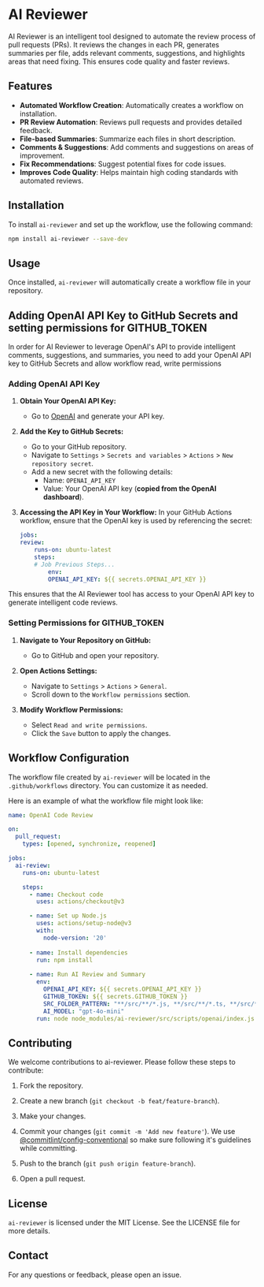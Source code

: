# AI Reviewer

AI Reviewer is an intelligent tool designed to automate the review process of pull requests (PRs). It reviews the changes in each PR, generates summaries per file, adds relevant comments, suggestions, and highlights areas that need fixing. This ensures code quality and faster reviews.

## Features

- **Automated Workflow Creation**: Automatically creates a workflow on installation.
- **PR Review Automation**: Reviews pull requests and provides detailed feedback.
- **File-based Summaries**: Summarize each files in short description.
- **Comments & Suggestions**: Add comments and suggestions on areas of improvement.
- **Fix Recommendations**: Suggest potential fixes for code issues.
- **Improves Code Quality**: Helps maintain high coding standards with automated reviews.

## Installation

To install `ai-reviewer` and set up the workflow, use the following command:

```bash
npm install ai-reviewer --save-dev
```

## Usage

Once installed, `ai-reviewer` will automatically create a workflow file in your repository.

## Adding OpenAI API Key to GitHub Secrets and setting permissions for GITHUB_TOKEN

In order for AI Reviewer to leverage OpenAI's API to provide intelligent comments, suggestions, and summaries, you need to add your OpenAI API key to GitHub Secrets and allow workflow read, write permissions

### Adding OpenAI API Key

1. **Obtain Your OpenAI API Key:**
    - Go to [OpenAI]("https://platform.openai.com/api-keys") and generate your API key.

2. **Add the Key to GitHub Secrets:**
    - Go to your GitHub repository.
    - Navigate to `Settings` > `Secrets and variables` > `Actions` > `New repository secret`.
    - Add a new secret with the following details:
        - Name: `OPENAI_API_KEY`
        - Value: Your OpenAI API key (**copied from the OpenAI dashboard**).

3. **Accessing the API Key in Your Workflow:** In your GitHub Actions workflow, ensure that the OpenAI key is used by referencing the secret:


    ```yaml
    jobs:
    review:
        runs-on: ubuntu-latest
        steps:
        # Job Previous Steps...
            env:
            OPENAI_API_KEY: ${{ secrets.OPENAI_API_KEY }}
    ```

This ensures that the AI Reviewer tool has access to your OpenAI API key to generate intelligent code reviews.

### Setting Permissions for GITHUB_TOKEN

1. **Navigate to Your Repository on GitHub:**
    - Go to GitHub and open your repository.

2. **Open Actions Settings:**
    - Navigate to `Settings` > `Actions` > `General`.
    - Scroll down to the `Workflow permissions` section.

3. **Modify Workflow Permissions:**
    - Select `Read and write permissions`.
    - Click the `Save` button to apply the changes.

## Workflow Configuration

The workflow file created by `ai-reviewer` will be located in the `.github/workflows` directory. You can customize it as needed. 

Here is an example of what the workflow file might look like:

``` yml
name: OpenAI Code Review

on:
  pull_request:
    types: [opened, synchronize, reopened]

jobs:
  ai-review:
    runs-on: ubuntu-latest

    steps:
      - name: Checkout code
        uses: actions/checkout@v3

      - name: Set up Node.js
        uses: actions/setup-node@v3
        with:
          node-version: '20'
      
      - name: Install dependencies
        run: npm install
      
      - name: Run AI Review and Summary
        env:
          OPENAI_API_KEY: ${{ secrets.OPENAI_API_KEY }}
          GITHUB_TOKEN: ${{ secrets.GITHUB_TOKEN }}
          SRC_FOLDER_PATTERN: "**/src/**/*.js, **/src/**/*.ts, **/src/**/*.html, **/src/**/*.scss"
          AI_MODEL: "gpt-4o-mini"
        run: node node_modules/ai-reviewer/src/scripts/openai/index.js
```

## Contributing

We welcome contributions to ai-reviewer. Please follow these steps to contribute:

1. Fork the repository.
2. Create a new branch (`git checkout -b feat/feature-branch`).
3. Make your changes.
4. Commit your changes (`git commit -m 'Add new feature'`). We use [@commitlint/config-conventional](https://www.npmjs.com/package/@commitlint/config-conventional) so make sure following it's guidelines while committing.

5. Push to the branch (`git push origin feature-branch`).
6. Open a pull request.

## License

`ai-reviewer` is licensed under the MIT License. See the LICENSE file for more details.

## Contact

For any questions or feedback, please open an issue.